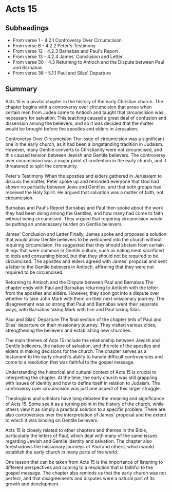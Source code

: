 # Acts 15

## Subheadings

* From verse 1 - 4.2.1 Controversy Over Circumcision
* From verse 6 - 4.2.2 Peter's Testimony
* From verse 12 - 4.2.3 Barnabas and Paul's Report
* From verse 13 - 4.2.4 James' Conclusion and Letter
* From verse 30 - 4.3 Returning to Antioch and the Dispute between Paul and Barnabas
* From verse 36 - 5.1.1 Paul and Silas' Departure

## Summary

Acts 15 is a pivotal chapter in the history of the early Christian church. The chapter begins with a controversy over circumcision that arose when certain men from Judea came to Antioch and taught that circumcision was necessary for salvation. This teaching caused a great deal of confusion and dissension among the believers, and so it was decided that the matter would be brought before the apostles and elders in Jerusalem.

Controversy Over Circumcision
The issue of circumcision was a significant one in the early church, as it had been a longstanding tradition in Judaism. However, many Gentile converts to Christianity were not circumcised, and this caused tension between Jewish and Gentile believers. The controversy over circumcision was a major point of contention in the early church, and it threatened to split the community.

Peter's Testimony
When the apostles and elders gathered in Jerusalem to discuss the matter, Peter spoke up and reminded everyone that God had shown no partiality between Jews and Gentiles, and that both groups had received the Holy Spirit. He argued that salvation was a matter of faith, not circumcision.

Barnabas and Paul's Report
Barnabas and Paul then spoke about the work they had been doing among the Gentiles, and how many had come to faith without being circumcised. They argued that requiring circumcision would be putting an unnecessary burden on Gentile believers.

James' Conclusion and Letter
Finally, James spoke and proposed a solution that would allow Gentile believers to be welcomed into the church without requiring circumcision. He suggested that they should abstain from certain things that were common in Gentile culture, such as eating meat sacrificed to idols and consuming blood, but that they should not be required to be circumcised. The apostles and elders agreed with James' proposal and sent a letter to the Gentile believers in Antioch, affirming that they were not required to be circumcised.

Returning to Antioch and the Dispute between Paul and Barnabas
The chapter ends with Paul and Barnabas returning to Antioch with the letter from the apostles and elders. However, they soon got into a dispute over whether to take John Mark with them on their next missionary journey. The disagreement was so strong that Paul and Barnabas went their separate ways, with Barnabas taking Mark with him and Paul taking Silas.

Paul and Silas' Departure
The final section of the chapter tells of Paul and Silas' departure on their missionary journey. They visited various cities, strengthening the believers and establishing new churches.

The main themes of Acts 15 include the relationship between Jewish and Gentile believers, the nature of salvation, and the role of the apostles and elders in making decisions for the church. The chapter serves as a testament to the early church's ability to handle difficult controversies and come to a resolution that was faithful to the gospel message.

Understanding the historical and cultural context of Acts 15 is crucial to interpreting the chapter. At the time, the early church was still grappling with issues of identity and how to define itself in relation to Judaism. The controversy over circumcision was just one aspect of this larger struggle.

Theologians and scholars have long debated the meaning and significance of Acts 15. Some see it as a turning point in the history of the church, while others view it as simply a practical solution to a specific problem. There are also controversies over the interpretation of James' proposal and the extent to which it was binding on Gentile believers.

Acts 15 is closely related to other chapters and themes in the Bible, particularly the letters of Paul, which deal with many of the same issues regarding Jewish and Gentile identity and salvation. The chapter also foreshadows the missionary journeys of Paul and others, which would establish the early church in many parts of the world.

One lesson that can be taken from Acts 15 is the importance of listening to different perspectives and coming to a resolution that is faithful to the gospel message. The chapter also reminds us that the early church was not perfect, and that disagreements and disputes were a natural part of its growth and development.